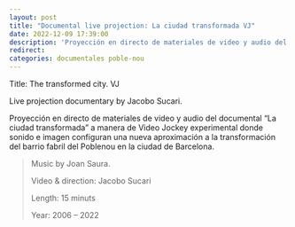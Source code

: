 ```yaml
---
layout: post
title: "Documental live projection: La ciudad transformada VJ"
date: 2022-12-09 17:39:00
description: 'Proyección en directo de materiales de video y audio del documental “La ciudad transformada” a manera de Video Jockey experimental donde sonido e imagen configuran una nueva aproximación a la transformación del barrio fabril del Poblenou en la ciudad de Barcelona.'
redirect: 
categories: documentales poble-nou
---
```

Title: The transformed city. VJ

Live projection documentary by Jacobo Sucari.

Proyección en directo de materiales de video y audio del documental “La ciudad transformada” a manera de Video Jockey experimental donde sonido e imagen configuran una nueva aproximación a la transformación del barrio fabril del Poblenou en la ciudad de Barcelona.
>Music by Joan Saura.
>
>Video & direction: Jacobo Sucari
>
>Length: 15 minuts
>
>Year: 2006 – 2022
